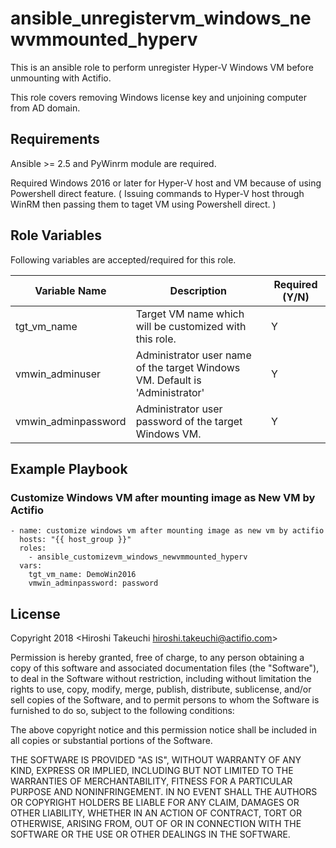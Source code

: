 ansible_unregistervm_windows_newvmmounted_hyperv
======================

This is an ansible role to perform unregister Hyper-V Windows VM before unmounting with Actifio.

This role covers removing Windows license key and unjoining computer from AD domain. 

Requirements
--------------

Ansible >= 2.5 and PyWinrm module are required.

Required Windows 2016 or later for Hyper-V host and VM because of using Powershell direct feature. ( Issuing commands to Hyper-V host through WinRM then passing them to taget VM using Powershell direct. )


Role Variables
--------------

Following variables are accepted/required for this role. 

| Variable Name    | Description | Required (Y/N) |
|------------------|---|---|
| tgt_vm_name      | Target VM name which will be customized with this role. | Y
| vmwin_adminuser      | Administrator user name of the target Windows VM. Default is 'Administrator' | Y
| vmwin_adminpassword  | Administrator user password of the target Windows VM. | Y

Example Playbook
----------------

### Customize Windows VM after mounting image as New VM by Actifio

```
- name: customize windows vm after mounting image as new vm by actifio
  hosts: "{{ host_group }}"
  roles:
    - ansible_customizevm_windows_newvmmounted_hyperv
  vars:
    tgt_vm_name: DemoWin2016
    vmwin_adminpassword: password

```


License
-------

Copyright 2018 <Hiroshi Takeuchi hiroshi.takeuchi@actifio.com>

Permission is hereby granted, free of charge, to any person obtaining a copy of this software and associated documentation files (the "Software"), to deal in the Software without restriction, including without limitation the rights to use, copy, modify, merge, publish, distribute, sublicense, and/or sell copies of the Software, and to permit persons to whom the Software is furnished to do so, subject to the following conditions:

The above copyright notice and this permission notice shall be included in all copies or substantial portions of the Software.

THE SOFTWARE IS PROVIDED "AS IS", WITHOUT WARRANTY OF ANY KIND, EXPRESS OR IMPLIED, INCLUDING BUT NOT LIMITED TO THE WARRANTIES OF MERCHANTABILITY, FITNESS FOR A PARTICULAR PURPOSE AND NONINFRINGEMENT. IN NO EVENT SHALL THE AUTHORS OR COPYRIGHT HOLDERS BE LIABLE FOR ANY CLAIM, DAMAGES OR OTHER LIABILITY, WHETHER IN AN ACTION OF CONTRACT, TORT OR OTHERWISE, ARISING FROM, OUT OF OR IN CONNECTION WITH THE SOFTWARE OR THE USE OR OTHER DEALINGS IN THE SOFTWARE.
